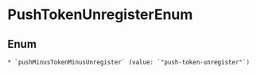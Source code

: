 
# PushTokenUnregisterEnum

## Enum


    * `pushMinusTokenMinusUnregister` (value: `"push-token-unregister"`)



